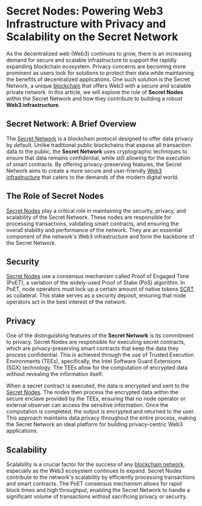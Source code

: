 # Secret Nodes: Powering Web3 Infrastructure with Privacy and Scalability on the Secret Network


As the decentralized web (Web3) continues to grow, there is an increasing demand for secure and scalable infrastructure to support the rapidly expanding blockchain ecosystem. Privacy concerns are becoming more prominent as users look for solutions to protect their data while maintaining the benefits of decentralized applications. One such solution is the Secret Network, a unique [blockchain](https://chainofsecrets.org/blockchain.html) that offers Web3 with a secure and scalable private network. In this article, we will explore the role of **Secret Nodes** within the Secret Network and how they contribute to building a robust **Web3 infrastructure**.

## Secret Network: A Brief Overview

The [Secret Network](https://chainofsecrets.org/secret-network.html) is a blockchain protocol designed to offer data privacy by default. Unlike traditional public blockchains that expose all transaction data to the public, the **Secret Network** uses cryptographic techniques to ensure that data remains confidential, while still allowing for the execution of smart contracts. By offering privacy-preserving features, the Secret Network aims to create a more secure and user-friendly [Web3 infrastructure](https://chainofsecrets.org/web3.html) that caters to the demands of the modern digital world.

## The Role of Secret Nodes

[Secret Nodes](https://chainofsecrets.org/secret-network.html) play a critical role in maintaining the security, privacy, and scalability of the Secret Network. These nodes are responsible for processing transactions, validating smart contracts, and ensuring the overall stability and performance of the network. They are an essential component of the network's Web3 infrastructure and form the backbone of the Secret Network.

## Security

[Secret Nodes](https://chainofsecrets.org/secret-network.html)  use a consensus mechanism called Proof of Engaged Time (PoET), a variation of the widely-used Proof of Stake (PoS) algorithm. In PoET, node operators must lock up a certain amount of native tokens [SCRT](https://www.chainofsecrets.org/secret-network.html) as collateral. This stake serves as a security deposit, ensuring that node operators act in the best interest of the network. 

## Privacy
One of the distinguishing features of the **Secret Network** is its commitment to privacy. Secret Nodes are responsible for executing secret contracts, which are privacy-preserving smart contracts that keep the data they process confidential. This is achieved through the use of Trusted Execution Environments (TEEs), specifically, the Intel Software Guard Extensions (SGX) technology. The TEEs allow for the computation of encrypted data without revealing the information itself.

When a secret contract is executed, the data is encrypted and sent to the [Secret Nodes](https://chainofsecrets.org/secret-network.html). The nodes then process the encrypted data within the secure enclave provided by the TEEs, ensuring that no node operator or external observer can access the sensitive information. Once the computation is completed, the output is encrypted and returned to the user. This approach maintains data privacy throughout the entire process, making the Secret Network an ideal platform for building privacy-centric Web3 applications.

## Scalability
Scalability is a crucial factor for the success of any [blockchain network](https://chainofsecrets.org/blockchain.html), especially as the Web3 ecosystem continues to expand. Secret Nodes contribute to the network's scalability by efficiently processing transactions and smart contracts. The PoET consensus mechanism allows for rapid block times and high throughput, enabling the Secret Network to handle a significant volume of transactions without sacrificing privacy or security.
